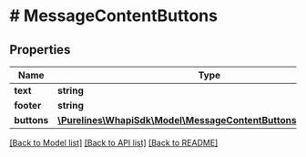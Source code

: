 # # MessageContentButtons

## Properties

Name | Type | Description | Notes
------------ | ------------- | ------------- | -------------
**text** | **string** |  | [optional]
**footer** | **string** |  | [optional]
**buttons** | [**\Purelines\WhapiSdk\Model\MessageContentButtonsButtonsInner[]**](MessageContentButtonsButtonsInner.md) |  | [optional]

[[Back to Model list]](../../README.md#models) [[Back to API list]](../../README.md#endpoints) [[Back to README]](../../README.md)
